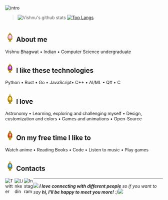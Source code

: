 <img width="845" alt="intro" src="https://user-images.githubusercontent.com/42809447/88397334-64c21c80-cde1-11ea-896c-017dcc4e7bc6.png">

>![Vishnu's github stats](https://github-readme-stats.vercel.app/api?username=rogue-wild&show_icons=true&line_height=27&title_color=03910a&icon_color=03910a&text_color=525252&bg_color=e3fffb)
[![Top Langs](https://github-readme-stats.vercel.app/api/top-langs/?username=rogue-wild&hide=javascript,html,css&show_icons=true&title_color=03910a&icon_color=03910a&text_color=525252&bg_color=e3fffb)](https://github.com/rogue-wild/github-readme-stats)

#
## <img height="30" src="https://raw.githubusercontent.com/rogue-wild/rogue-wild/master/assets/soulgem-madoka.gif"/> About me
Vishnu Bhagwat • Indian • Computer Science undergraduate 

## <img height="30" src="https://raw.githubusercontent.com/rogue-wild/rogue-wild/master/assets/soulgem-homura.gif"/> I like these technologies
Python • Rust • Go • JavaScript• C++ • AI/ML • Q# • C

## <img height="30" src="https://raw.githubusercontent.com/rogue-wild/rogue-wild/master/assets/soulgem-mami.gif"/> I love
Astronomy • Learning, exploring and challenging myself • Design, customization and colors • Games and animations • Open-Source

## <img height="30" src="https://raw.githubusercontent.com/rogue-wild/rogue-wild/master/assets/soulgem-kyoko.gif"/> On my free time I like to
Watch anime • Reading Books • Code • Listen to music • Play games

## <img height="30" src="https://raw.githubusercontent.com/rogue-wild/rogue-wild/master/assets/soulgem-sayaka.gif"/> Contacts
<span><a href="https://twitter.com/"><img align="left" alt="Twitter" width="30px" src="https://cdn.jsdelivr.net/npm/simple-icons@v3/icons/twitter.svg" /></a>  <a href="https://www.linkedin.com/in/"><img align="left" alt="Linkedin" width="30px" src="https://cdn.jsdelivr.net/npm/simple-icons@v3/icons/linkedin.svg" /></a>  <a href="https://www.instagram.com/"><img align="left" alt="Instagram" width="30px" src="https://cdn.jsdelivr.net/npm/simple-icons@v3/icons/instagram.svg" /></a></span>
<hr>
<span><img src="https://media.giphy.com/media/LnQjpWaON8nhr21vNW/giphy.gif" width="50"><em><b> I love connecting with different people</b> so if you want to say <b>hi, I'll be happy to meet you more!</b> :)</em><img src='https://media.giphy.com/media/bcKmIWkUMCjVm/giphy.gif' width='170"'></span>


